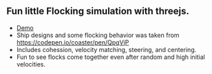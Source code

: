 ## Fun little Flocking simulation with threejs.
- [Demo](http://subsid.github.io/flocking/dist/)
- Ship designs and some flocking behavior was taken from https://codepen.io/coaster/pen/QpqVjP
- Includes cohession, velocity matching, steering, and centering.
- Fun to see flocks come together even after random and high initial velocities.


